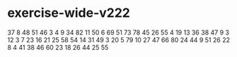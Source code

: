 # exercise-wide-v222
37
8
48
51
46
3
4
9
34
82
11
50
6
69
51
73
78
45
26
55
4
19
13
36
38
47
9
3
12
3
7
23
16
21
25
58
54
14
31
49
3
20
5
79
10
27
47
66
80
24
44
9
51
26
22
8
4
41
38
46
60
23
18
26
44
25
55

